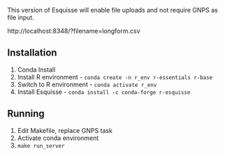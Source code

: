 This version of Esquisse will enable file uploads and not require GNPS as file input.

http://localhost:8348/?filename=longform.csv

## Installation

1. Conda Install
1. Install R environment - ```conda create -n r_env r-essentials r-base```
1. Switch to R environment - ```conda activate r_env```
1. Install Esquisse - ```conda install -c conda-forge r-esquisse```


## Running

1. Edit Makefile, replace GNPS task
1. Activate conda environment
1. ```make run_server```